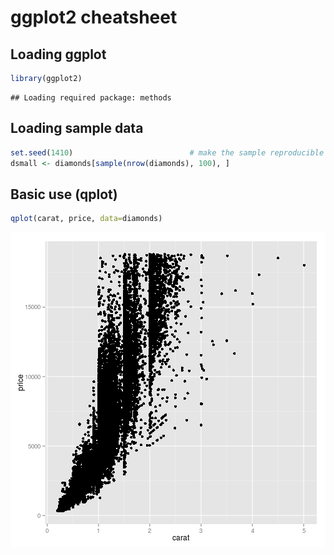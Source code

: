 # ggplot2 cheatsheet

## Loading ggplot


```r
library(ggplot2)
```

```
## Loading required package: methods
```

## Loading sample data


```r
set.seed(1410)                          # make the sample reproducible
dsmall <- diamonds[sample(nrow(diamonds), 100), ]
```

## Basic use (qplot)


```r
qplot(carat, price, data=diamonds)
```

![plot of chunk unnamed-chunk-3](figure/unnamed-chunk-3.png) 
